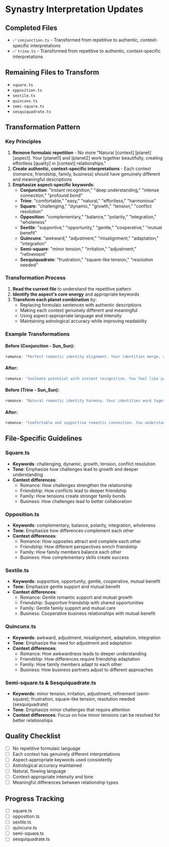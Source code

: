 # Synastry Interpretation Updates

## Completed Files
- ✅ `conjunction.ts` - Transformed from repetitive to authentic, context-specific interpretations
- ✅ `trine.ts` - Transformed from repetitive to authentic, context-specific interpretations

## Remaining Files to Transform
- `square.ts`
- `opposition.ts`
- `sextile.ts`
- `quincunx.ts`
- `semi-square.ts`
- `sesquiquadrate.ts`

## Transformation Pattern

### Key Principles
1. **Remove formulaic repetition** - No more "Natural [context] [planet] [aspect]. Your [planet1] and [planet2] work together beautifully, creating effortless [quality] in [context] relationships."
2. **Create authentic, context-specific interpretations** - Each context (romance, friendship, family, business) should have genuinely different and meaningful descriptions
3. **Emphasize aspect-specific keywords**:
   - **Conjunction**: "instant recognition," "deep understanding," "intense connection," "profound bond"
   - **Trine**: "comfortable," "easy," "natural," "effortless," "harmonious"
   - **Square**: "challenging," "dynamic," "growth," "tension," "conflict resolution"
   - **Opposition**: "complementary," "balance," "polarity," "integration," "wholeness"
   - **Sextile**: "supportive," "opportunity," "gentle," "cooperative," "mutual benefit"
   - **Quincunx**: "awkward," "adjustment," "misalignment," "adaptation," "integration"
   - **Semi-square**: "minor tension," "irritation," "adjustment," "refinement"
   - **Sesquiquadrate**: "frustration," "square-like tension," "resolution needed"

### Transformation Process
1. **Read the current file** to understand the repetitive pattern
2. **Identify the aspect's core energy** and appropriate keywords
3. **Transform each planet combination** by:
   - Replacing formulaic sentences with authentic descriptions
   - Making each context genuinely different and meaningful
   - Using aspect-appropriate language and intensity
   - Maintaining astrological accuracy while improving readability

### Example Transformations

#### Before (Conjunction - Sun_Sun):
```typescript
romance: "Perfect romantic identity alignment. Your identities merge, creating natural leadership through identity in romantic relationships."
```

#### After:
```typescript
romance: "Soulmate potential with instant recognition. You feel like you've known each other forever, creating an intense romantic bond with shared life purposes and mutual admiration."
```

#### Before (Trine - Sun_Sun):
```typescript
romance: "Natural romantic identity harmony. Your identities work together beautifully, creating effortless identity understanding in romantic relationships."
```

#### After:
```typescript
romance: "Comfortable and supportive romantic connection. You understand each other's core identity naturally, creating a relationship built on mutual respect and effortless understanding."
```

## File-Specific Guidelines

### Square.ts
- **Keywords**: challenging, dynamic, growth, tension, conflict resolution
- **Tone**: Emphasize how challenges lead to growth and deeper understanding
- **Context differences**: 
  - Romance: How challenges strengthen the relationship
  - Friendship: How conflicts lead to deeper friendship
  - Family: How tensions create stronger family bonds
  - Business: How challenges lead to better collaboration

### Opposition.ts
- **Keywords**: complementary, balance, polarity, integration, wholeness
- **Tone**: Emphasize how differences complement each other
- **Context differences**:
  - Romance: How opposites attract and complete each other
  - Friendship: How different perspectives enrich friendship
  - Family: How family members balance each other
  - Business: How complementary skills create success

### Sextile.ts
- **Keywords**: supportive, opportunity, gentle, cooperative, mutual benefit
- **Tone**: Emphasize gentle support and mutual benefit
- **Context differences**:
  - Romance: Gentle romantic support and mutual growth
  - Friendship: Supportive friendship with shared opportunities
  - Family: Gentle family support and mutual care
  - Business: Cooperative business relationships with mutual benefit

### Quincunx.ts
- **Keywords**: awkward, adjustment, misalignment, adaptation, integration
- **Tone**: Emphasize the need for adjustment and adaptation
- **Context differences**:
  - Romance: How awkwardness leads to deeper understanding
  - Friendship: How differences require friendship adaptation
  - Family: How family members adapt to each other
  - Business: How business partners adjust to different approaches

### Semi-square.ts & Sesquiquadrate.ts
- **Keywords**: minor tension, irritation, adjustment, refinement (semi-square); frustration, square-like tension, resolution needed (sesquiquadrate)
- **Tone**: Emphasize minor challenges that require attention
- **Context differences**: Focus on how minor tensions can be resolved for better relationships

## Quality Checklist
- [ ] No repetitive formulaic language
- [ ] Each context has genuinely different interpretations
- [ ] Aspect-appropriate keywords used consistently
- [ ] Astrological accuracy maintained
- [ ] Natural, flowing language
- [ ] Context-appropriate intensity and tone
- [ ] Meaningful differences between relationship types

## Progress Tracking
- [ ] square.ts
- [ ] opposition.ts
- [ ] sextile.ts
- [ ] quincunx.ts
- [ ] semi-square.ts
- [ ] sesquiquadrate.ts
